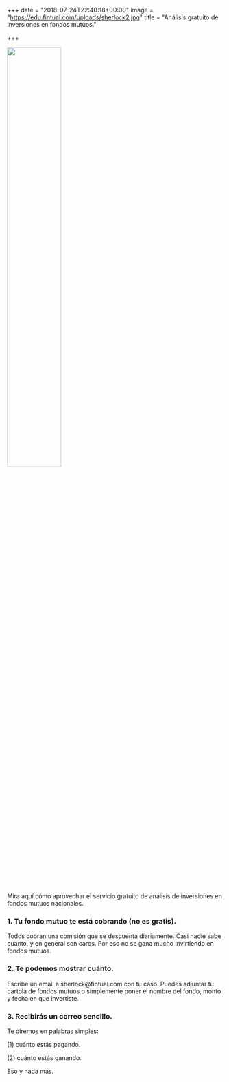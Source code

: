 +++
date = "2018-07-24T22:40:18+00:00"
image = "https://edu.fintual.com/uploads/sherlock2.jpg"
title = "Análisis gratuito de inversiones en fondos mutuos."

+++
<div class="text-center">
<img src="/uploads/sherlock2.jpg" style="width:50%;height: auto;"/>
</div>

<p>Mira aquí cómo aprovechar el servicio gratuito de análisis de inversiones en fondos mutuos nacionales.</p>

<h3>1. Tu fondo mutuo te está cobrando (no es gratis).</h3> 

<p> Todos cobran una comisión que se descuenta diariamente. Casi nadie sabe cuánto, y en general son caros. Por eso no se gana mucho invirtiendo en fondos mutuos. </p> 

<h3>2. Te podemos mostrar cuánto.</h3> <p> Escribe un email a sherlock@fintual.com con tu caso. Puedes adjuntar tu cartola de fondos mutuos o simplemente poner el nombre del fondo, monto y fecha en que invertiste. </p> 

<h3>3. Recibirás un correo sencillo.</h3> <p>Te diremos en palabras simples:</p>

\(1) cuánto estás pagando.

\(2) cuánto estás ganando.

Eso y nada más. 